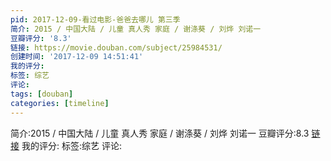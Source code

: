 ```yaml
---
pid: 2017-12-09-看过电影-爸爸去哪儿 第三季
简介: 2015 / 中国大陆 / 儿童 真人秀 家庭 / 谢涤葵 / 刘烨 刘诺一
豆瓣评分: '8.3'
链接: https://movie.douban.com/subject/25984531/
创建时间: '2017-12-09 14:51:41'
我的评分:
标签: 综艺
评论:
tags: [douban]
categories: [timeline]
---
```

简介:2015 / 中国大陆 / 儿童 真人秀 家庭 / 谢涤葵 / 刘烨 刘诺一
豆瓣评分:8.3
[链接](https://movie.douban.com/subject/25984531/)
我的评分:
标签:综艺
评论:

